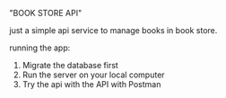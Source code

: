 "BOOK STORE API"

just a simple api service to manage books in book store.

running the app:
1. Migrate the database first
2. Run the server on your local computer
3. Try the api with the API with Postman
